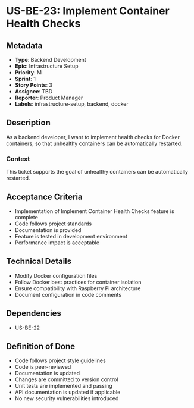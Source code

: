# US-BE-23: Implement Container Health Checks

## Metadata
- **Type**: Backend Development
- **Epic**: Infrastructure Setup
- **Priority**: M
- **Sprint**: 1
- **Story Points**: 3
- **Assignee**: TBD
- **Reporter**: Product Manager
- **Labels**: infrastructure-setup, backend, docker

## Description
As a backend developer, I want to implement health checks for Docker containers, so that unhealthy containers can be automatically restarted.

### Context
This ticket supports the goal of unhealthy containers can be automatically restarted.

## Acceptance Criteria
- Implementation of Implement Container Health Checks feature is complete
- Code follows project standards
- Documentation is provided
- Feature is tested in development environment
- Performance impact is acceptable

## Technical Details
- Modify Docker configuration files
- Follow Docker best practices for container isolation
- Ensure compatibility with Raspberry Pi architecture
- Document configuration in code comments

## Dependencies
- US-BE-22

## Definition of Done
- Code follows project style guidelines
- Code is peer-reviewed
- Documentation is updated
- Changes are committed to version control
- Unit tests are implemented and passing
- API documentation is updated if applicable
- No new security vulnerabilities introduced
